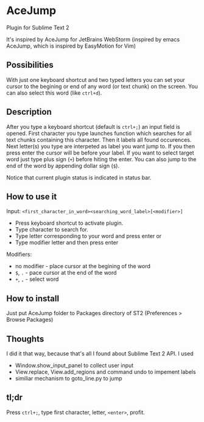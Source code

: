 AceJump
=======

Plugin for Sublime Text 2

It's inspired by AceJump for JetBrains WebStorm (inspired by emacs AceJump, which is inspired by EasyMotion for Vim)

Possibilities
------------

With just one keyboard shortcut and two typed letters you can set your cursor to the begining or end of any word (or text chunk) on the screen. You can also select this word (like `ctrl+d`).

Description
---------------------------

After you type a keyboard shortcut (default is `ctrl+;`) an input field is opened. First character you type launches function which searches for all text chunks containing this character. Then it labels all found occurences. Next letter(s) you type are interpeted as label you want jump to. If you then press enter the cursor will be before your label. If you want to select target word just type plus sign (`+`) before hiting the enter. You can also jump to the end of the word by appending dollar sign (`$`).

Notice that current plugin status is indicated in status bar.

How to use it
-------------

Input: `<first_character_in_word><searching_word_label>[<modifier>]`

- Press keyboard shortcut to activate plugin.
- Type character to search for.
- Type letter corresponding to your word and press enter or
- Type modifier letter and then press enter

Modifiers:
- no modifier - place cursor at the begining of the word
- `$`, `.`    - pace cursor at the end of the word
- `+`, `,`    - select word

How to install
--------------

Just put AceJump folder to Packages directory of ST2
(Preferences > Browse Packages)

Thoughts
--------

I did it that way, because that's all I found about Sublime Text 2 API.
I used
- Window.show_input_panel to collect user input
- View.replace, View.add_regions and command undo to impement labels
- similiar mechanism to goto_line.py to jump

tl;dr
-----

Press `ctrl+;`, type first character, letter, `<enter>`, profit.
